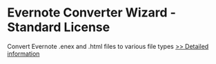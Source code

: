 # Evernote Converter Wizard - Standard License
Convert Evernote .enex and .html files to various file types
[>> Detailed information](https://secure.shareit.com/shareit/product.html?productid=300799427&affiliateid=200057808)